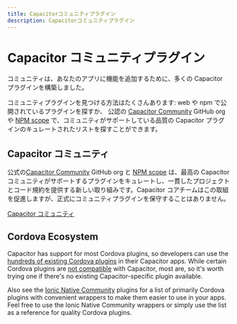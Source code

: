 ```yaml
---
title: Capacitorコミュニティプラグイン
description: Capacitorコミュニティプラグイン
---
```


# Capacitor コミュニティプラグイン

コミュニティは、あなたのアプリに機能を追加するために、多くの Capacitor プラグインを構築しました。

コミュニティプラグインを見つける方法はたくさんあります: web や npm で公開されているプラグインを探すか、
公認の [Capacitor Community](https://github.com/capacitor-community) GitHub org や [NPM scope](https://npmjs.com/~capacitor-community) で、コミュニティがサポートしている品質の Capacitor プラグインのキュレートされたリストを探すことができます。

## Capacitor コミュニティ

公式の[Capacitor Community](https://github.com/capacitor-community) GitHub org と [NPM scope](https://npmjs.com/~capacitor-community) は、最高の Capacitor コミュニティがサポートするプラグインをキュレートし、一貫したプロジェクトとコード規約を提供する新しい取り組みです。Capacitor コアチームはこの取組を促進しますが、正式にコミュニティプラグインを保守することはありません。

<a href="https://github.com/capacitor-community/" class="ui-button">Capacitor コミュニティ</a>

## Cordova Ecosystem

Capacitor has support for most Cordova plugins, so developers can use the [hundreds of existing Cordova plugins](https://cordova.apache.org/plugins/) in their Capacitor apps. While certain Cordova plugins are [not compatible](https://capacitorjs.jp/docs/cordova/known-incompatible-plugins) with Capacitor, most are, so it's worth trying one if there's no existing Capacitor-specific plugin available.

Also see the [Ionic Native Community](https://ionicframework.com/docs/native/community) plugins for a list of primarily Cordova plugins with convenient wrappers to make them easier to use in your apps. Feel free to use the Ionic Native Community wrappers or simply use the list as a reference for quality Cordova plugins.
